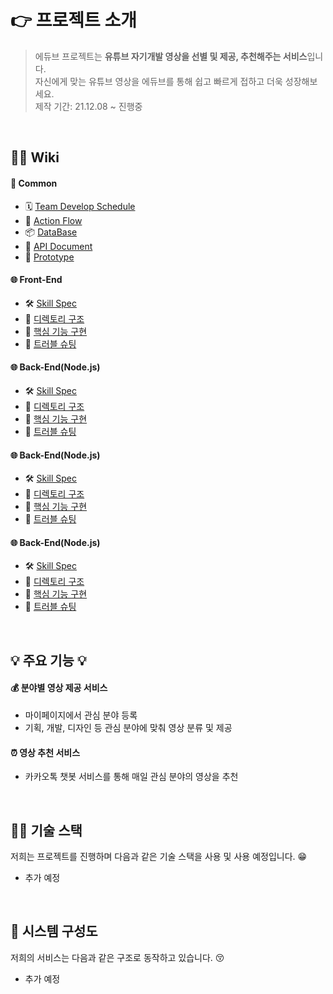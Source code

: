 # 👉 프로젝트 소개
> 에듀브 프로젝트는 **유튜브 자기개발 영상을 선별 및 제공, 추천해주는 서비스**입니다.  
> 자신에게 맞는 유튜브 영상을 에듀브를 통해 쉽고 빠르게 접하고 더욱 성장해보세요.   
> 제작 기간: 21.12.08 ~ 진행중


<br>


## 💁‍♂️ Wiki 
#### **👬 Common** 
- 🗓 [Team Develop Schedule]()
- 📰 [Action Flow]()
- 📦 [DataBase]()
- 📜 [API Document](https://documenter.getpostman.com/view/16596703/UVJWoyrR)
- 📱 [Prototype]()


#### **🌐 Front-End** 
- 🛠 [Skill Spec]()
- 📁 [디렉토리 구조]()
- 🔎 [핵심 기능 구현]()
- 🎇 [트러블 슈팅]()


#### **🌐 Back-End(Node.js)** 
- 🛠 [Skill Spec]()
- 📁 [디렉토리 구조]()
- 🔎 [핵심 기능 구현]()
- 🎇 [트러블 슈팅]()

#### **🌐 Back-End(Node.js)** 
- 🛠 [Skill Spec]()
- 📁 [디렉토리 구조]()
- 🔎 [핵심 기능 구현]()
- 🎇 [트러블 슈팅]()

#### **🌐 Back-End(Node.js)** 
- 🛠 [Skill Spec]()
- 📁 [디렉토리 구조]()
- 🔎 [핵심 기능 구현]()
- 🎇 [트러블 슈팅]()

<br>

## 💡 주요 기능 💡

#### **💰 분야별 영상 제공 서비스** 
- 마이페이지에서 관심 분야 등록
- 기획, 개발, 디자인 등 관심 분야에 맞춰 영상 분류 및 제공

#### **⏰ 영상 추천 서비스** 
- 카카오톡 챗봇 서비스를 통해 매일 관심 분야의 영상을 추천


<br>

## 🤹‍♀️ 기술 스택  
저희는 프로젝트를 진행하며 다음과 같은 기술 스택을 사용 및 사용 예정입니다. 😁  
- 추가 예정


<br>

## 🔨 시스템 구성도
저희의 서비스는 다음과 같은 구조로 동작하고 있습니다. 😚  
- 추가 예정

